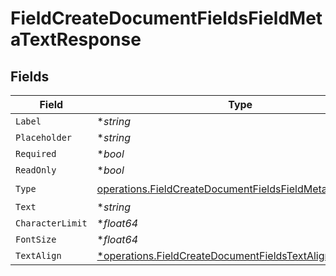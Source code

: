 # FieldCreateDocumentFieldsFieldMetaTextResponse


## Fields

| Field                                                                                                                             | Type                                                                                                                              | Required                                                                                                                          | Description                                                                                                                       |
| --------------------------------------------------------------------------------------------------------------------------------- | --------------------------------------------------------------------------------------------------------------------------------- | --------------------------------------------------------------------------------------------------------------------------------- | --------------------------------------------------------------------------------------------------------------------------------- |
| `Label`                                                                                                                           | **string*                                                                                                                         | :heavy_minus_sign:                                                                                                                | N/A                                                                                                                               |
| `Placeholder`                                                                                                                     | **string*                                                                                                                         | :heavy_minus_sign:                                                                                                                | N/A                                                                                                                               |
| `Required`                                                                                                                        | **bool*                                                                                                                           | :heavy_minus_sign:                                                                                                                | N/A                                                                                                                               |
| `ReadOnly`                                                                                                                        | **bool*                                                                                                                           | :heavy_minus_sign:                                                                                                                | N/A                                                                                                                               |
| `Type`                                                                                                                            | [operations.FieldCreateDocumentFieldsFieldMetaTypeText](../../models/operations/fieldcreatedocumentfieldsfieldmetatypetext.md)    | :heavy_check_mark:                                                                                                                | N/A                                                                                                                               |
| `Text`                                                                                                                            | **string*                                                                                                                         | :heavy_minus_sign:                                                                                                                | N/A                                                                                                                               |
| `CharacterLimit`                                                                                                                  | **float64*                                                                                                                        | :heavy_minus_sign:                                                                                                                | N/A                                                                                                                               |
| `FontSize`                                                                                                                        | **float64*                                                                                                                        | :heavy_minus_sign:                                                                                                                | N/A                                                                                                                               |
| `TextAlign`                                                                                                                       | [*operations.FieldCreateDocumentFieldsTextAlignResponse5](../../models/operations/fieldcreatedocumentfieldstextalignresponse5.md) | :heavy_minus_sign:                                                                                                                | N/A                                                                                                                               |